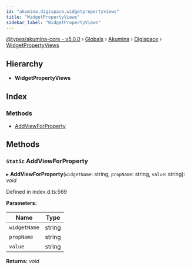 ```yaml
---
id: "akumina.digispace.widgetpropertyviews"
title: "WidgetPropertyViews"
sidebar_label: "WidgetPropertyViews"
---
```


[@types/akumina-core - v5.0.0](../index.md) › [Globals](../globals.md) › [Akumina](../modules/akumina.md) › [Digispace](../modules/akumina.digispace.md) › [WidgetPropertyViews](akumina.digispace.widgetpropertyviews.md)

## Hierarchy

* **WidgetPropertyViews**

## Index

### Methods

* [AddViewForProperty](akumina.digispace.widgetpropertyviews.md#static-addviewforproperty)

## Methods

### `Static` AddViewForProperty

▸ **AddViewForProperty**(`widgetName`: string, `propName`: string, `value`: string): *void*

Defined in index.d.ts:569

**Parameters:**

Name | Type |
------ | ------ |
`widgetName` | string |
`propName` | string |
`value` | string |

**Returns:** *void*

